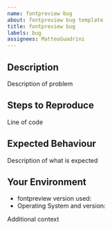 ```yaml
---
name: fontpreview bug
about: fontpreview bug template
title: fontpreview bug
labels: bug
assignees: MatteoGuadrini
---
```


## Description

Description of problem

## Steps to Reproduce

Line of code

## Expected Behaviour

Description of what is expected

## Your Environment

* fontpreview version used:
* Operating System and version:

Additional context
